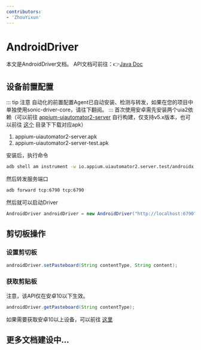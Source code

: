 ```yaml
---
contributors:
- 'ZhouYixun'
---
```


# AndroidDriver

本文是AndroidDriver文档。 API文档可前往：👉[Java Doc](https://s01.oss.sonatype.org/service/local/repositories/releases/archive/io/github/soniccloudorg/sonic-driver-core/1.1.23/sonic-driver-core-1.1.23-javadoc.jar/!/index.html)

## 设备前置配置
::: tip 注意
自动化的前置配置Agent已自动安装、检测与转发，如果在您的项目中单独使用sonic-driver-core，请往下翻阅。
:::
首次使用安卓需先安装两个uia2依赖（可以前往 [appium-uiautomator2-server](https://github.com/SonicCloudOrg/sonic-appium-uiautomator2-server) 自行构建，仅支持v5.x版本，也可以前往 [这个](https://github.com/SonicCloudOrg/sonic-agent/tree/main/plugins) 目录下下载对应apk）
1. appium-uiautomator2-server.apk
2. appium-uiautomator2-server-test.apk

安装后，执行命令
```bash
adb shell am instrument -w io.appium.uiautomator2.server.test/androidx.test.runner.AndroidJUnitRunner
```
然后转发服务端口
```bash
adb forward tcp:6790 tcp:6790
```
然后就可以启动Driver
```java
AndroidDriver androidDriver = new AndroidDriver("http://localhost:6790");
```

## 剪切板操作

### 设置剪切板
```java
androidDriver.setPasteboard(String contentType, String content);
```

### 获取剪贴板

注意，该API仅在安卓10以下生效。
```java
androidDriver.getPasteboard(String contentType);
```
如果需要获取安卓10以上设备，可以前往 [这里](https://sonic-cloud.cn/saa/saa-clipper.html#%E7%9B%B4%E6%8E%A5%E4%BD%BF%E7%94%A8)

## 更多文档建设中...


